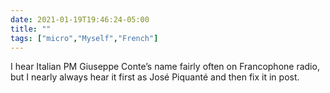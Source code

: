 ```yaml
---
date: 2021-01-19T19:46:24-05:00
title: ""
tags: ["micro","Myself","French"]
---
```

I hear Italian PM Giuseppe Conte’s name fairly often on Francophone radio, but I nearly always hear it first as José Piquanté and then fix it in post.
